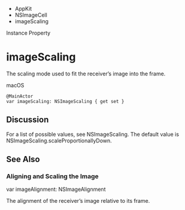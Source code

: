 

- AppKit
- NSImageCell
-  imageScaling 

Instance Property

# imageScaling

The scaling mode used to fit the receiver’s image into the frame.

macOS

``` source
@MainActor
var imageScaling: NSImageScaling { get set }
```

## Discussion

For a list of possible values, see NSImageScaling. The default value is NSImageScaling.scaleProportionallyDown.

## See Also

### Aligning and Scaling the Image

var imageAlignment: NSImageAlignment

The alignment of the receiver’s image relative to its frame.

